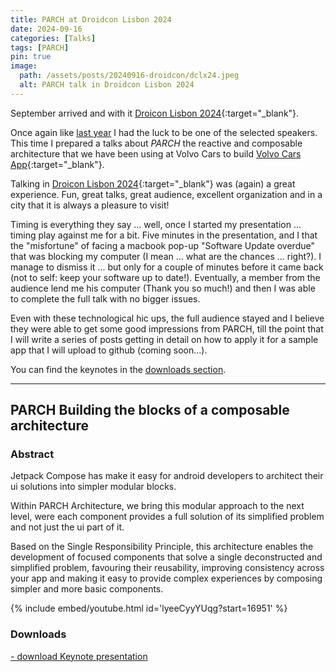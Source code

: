 ```yaml
---
title: PARCH at Droidcon Lisbon 2024
date: 2024-09-16
categories: [Talks]
tags: [PARCH]
pin: true
image:
  path: /assets/posts/20240916-droidcon/dclx24.jpeg
  alt: PARCH talk in Droidcon Lisbon 2024
---
```


September arrived and with it [Droicon Lisbon 2024](https://www.lisbon.droidcon.com/){:target="_blank"}. 

Once again like [last year](../dclx23-coupling-cohesion) I had the luck to be one of the selected speakers.
This time I prepared a talks about _PARCH_ the reactive and composable architecture that we have been using at Volvo 
Cars to build [Volvo Cars App](https://www.volvocars.com/us/volvo-cars-app/){:target="_blank"}.

Talking in [Droicon Lisbon 2024](https://www.lisbon.droidcon.com/){:target="_blank"} was (again) a great experience. 
Fun, great talks, great audience, excellent organization and in a city that it is always a pleasure to visit!

Timing is everything they say ... well, once I started my presentation ... timing play against me for a bit. 
Five minutes in the presentation, and I that the "misfortune" of facing a macbook pop-up "Software Update overdue" that 
was blocking my computer (I mean ... what are the chances ... right?). I manage to dismiss it ... but only for a couple
of minutes before it came back (not to self: keep your software up to date!). 
Eventually, a member from the audience lend me his computer (Thank you so much!) and then I was able to complete the 
full talk with no bigger issues.

Even with these technological hic ups, the full audience stayed and I believe they were able to get some good impressions
from PARCH, till the point that I will write a series of posts getting in detail on how to apply it for a sample app that 
I will upload to github (coming soon...).

You can find the keynotes in the [downloads section](#-downloads).

---

##  PARCH Building the blocks of a composable architecture

### Abstract
Jetpack Compose has make it easy for android developers to architect their ui solutions into simpler modular blocks.

Within PARCH Architecture, we bring this modular approach to the next level, were each component provides a full 
solution of its simplified problem and not just the ui part of it.

Based on the Single Responsibility Principle, this architecture enables the development of focused components that solve
a single deconstructed and simplified problem, favouring their reusability, improving consistency across your app and 
making it easy to provide complex experiences by composing simpler and more basic components.

{% include embed/youtube.html id='lyeeCyyYUqg?start=16951' %}

### <i class="fa-solid fa-download"></i> Downloads

<a href="/assets/posts/20240916-droidcon/dclx24 - PARCH.key"
title="download PARCH.key"
download="[dekoupled][Chiaradia Juan][dclx24] PARCH.key">
<i class="fa-solid fa-download"></i> - download Keynote presentation <i class="fa-solid fa-file"></i>
</a>







